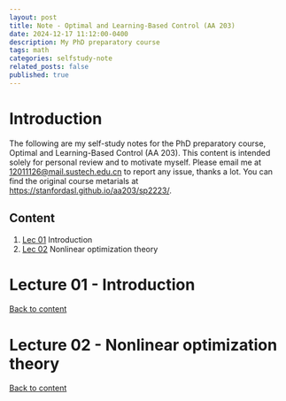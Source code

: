 ```yaml
---
layout: post
title: Note - Optimal and Learning-Based Control (AA 203)
date: 2024-12-17 11:12:00-0400
description: My PhD preparatory course
tags: math
categories: selfstudy-note
related_posts: false
published: true
---
```


# Introduction

The following are my self-study notes for the PhD preparatory course, Optimal and Learning-Based Control (AA 203). 
This content is intended solely for personal review and to motivate myself.
Please email me at <12011126@mail.sustech.edu.cn> to report any issue, thanks a lot.
You can find the original course metarials at <https://stanfordasl.github.io/aa203/sp2223/>.


## Content

1. [Lec 01](#lec_01) Introduction
2. [Lec 02](#lec_02) Nonlinear optimization theory

 
<p id="lec_01"></p>              

# Lecture 01 - Introduction
 
 
[Back to content](#content)         
 
<p id="lec_02"></p>              

# Lecture 02 - Nonlinear optimization theory


[Back to content](#content)
